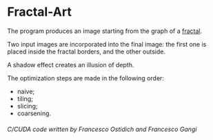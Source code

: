 # Fractal-Art

The program produces an image starting from the graph of 
a [fractal](https://en.wikipedia.org/wiki/Julia_set#Quadratic_polynomials).

Two input images are incorporated into the final image: the first one is placed inside
the fractal borders, and the other outside.

A shadow effect creates an illusion of depth.

The optimization steps are made in the following order:
- naive;
- tiling;
- slicing;
- coarsening.

###### C/CUDA code written by Francesco Ostidich and Francesco Gangi
